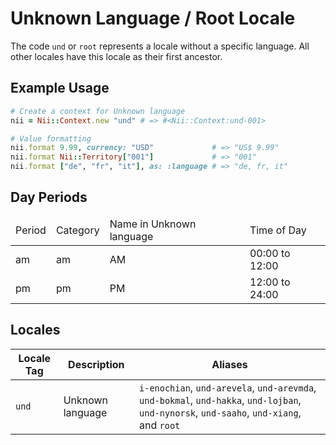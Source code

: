 <!-- This file has been generated. Source: src/docs/languages/_template.md.erb -->

# Unknown Language / Root Locale

The code `und` or `root` represents a locale without a specific language.
All other locales have this locale as their first ancestor.


## Example Usage

``` ruby
# Create a context for Unknown language
nii = Nii::Context.new "und" # => #<Nii::Context:und-001>

# Value formatting
nii.format 9.99, currency: "USD"             # => "US$ 9.99"
nii.format Nii::Territory["001"]             # => "001"
nii.format ["de", "fr", "it"], as: :language # => "de, fr, it"
```

## Day Periods


<table>
  <thead>
    <tr>
      <td>Period</td>
      <td>Category</td>
      <td>Name in Unknown language</td>
      <td>Time of Day</td>
    </tr>
  </thead>
  <tbody>
    <tr>
      <td>am</td>
      <td>am</td>
      <td>AM</td>
      <td>00:00 to 12:00</td>
    </tr>
    <tr>
      <td>pm</td>
      <td>pm</td>
      <td>PM</td>
      <td>12:00 to 24:00</td>
    </tr>
  </tbody>
</table>



## Locales

<table>
  <thead>
    <tr>
      <th>Locale Tag</th>
      <th>Description</th>
      <th>Aliases</th>
    </tr>
  </thead>
  <tbody>
    <tr>
      <td><code>und</code></td>
      <td>Unknown language</td>
      <td><code>i-enochian</code>, <code>und-arevela</code>, <code>und-arevmda</code>, <code>und-bokmal</code>, <code>und-hakka</code>, <code>und-lojban</code>, <code>und-nynorsk</code>, <code>und-saaho</code>, <code>und-xiang</code>, and <code>root</code></td>
    </tr>
  </tbody>
</table>

